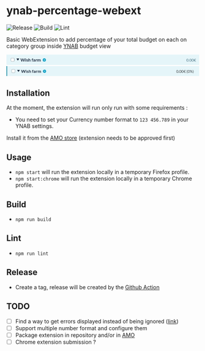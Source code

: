 # ynab-percentage-webext

![Release](https://github.com/sylvainmetayer/ynab-percentage-webext/workflows/Release/badge.svg?branch=main)
![Build](https://github.com/sylvainmetayer/ynab-percentage-webext/workflows/Build/badge.svg?branch=main)
![Lint](https://github.com/sylvainmetayer/ynab-percentage-webext/workflows/Lint/badge.svg)

Basic WebExtension to add percentage of your total budget on each on category group inside [YNAB](https://youneedabudget.com/) budget view

![Before](.github/img/before.png "Before")
![After](.github/img/after.png "After")

## Installation

At the moment, the extension will run only run with some requirements :

- You need to set your Currency number format to `123 456.789` in your YNAB settings.

Install it from the [AMO store](https://addons.mozilla.org/fr/firefox/addon/ynab-percentage-view/) (extension needs to be approved first)

## Usage

- `npm start` will run the extension locally in a temporary Firefox profile.
- `npm start:chrome` will run the extension locally in a temporary Chrome profile.

## Build

- `npm run build`

## Lint

- `npm run lint`

## Release

- Create a tag, release will be created by the [Github Action](.github/workflows/release.yml)

## TODO

- [ ] Find a way to get errors displayed instead of being ignored ([link](https://extensionworkshop.com/documentation/develop/debugging/#debugging-content-scripts))
- [ ] Support multiple number format and configure them
- [ ] Package extension in repository and/or in [AMO](https://addons.mozilla.org/)
- [ ] Chrome extension submission ?
